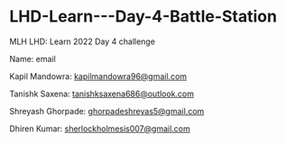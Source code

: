 # LHD-Learn---Day-4-Battle-Station
MLH LHD: Learn 2022 Day 4 challenge


Name:                              email

Kapil  Mandowra:                   kapilmandowra96@gmail.com

Tanishk Saxena:                    tanishksaxena686@outlook.com

Shreyash Ghorpade:                 ghorpadeshreyas5@gmail.com

Dhiren Kumar:                      sherlockholmesis007@gmail.com
